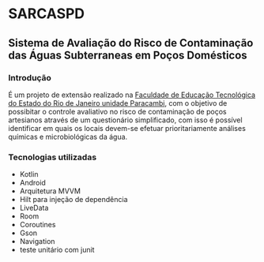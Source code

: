 # SARCASPD 
## Sistema de Avaliação do Risco de Contaminação das Águas Subterraneas em Poços Domésticos

### Introdução 
É um projeto de extensão realizado na [Faculdade de Educação Tecnológica do Estado do Rio de Janeiro unidade Paracambi](http://faeterj-paracambi.com.br/), 
com o objetivo de possibitar o controle avaliativo no risco de contaminação de poços artesianos através de um questionário simplificado, com isso é possível identificar
em quais os locais devem-se efetuar prioritariamente análises químicas e microbiológicas da água.

### Tecnologias utilizadas
- Kotlin
- Android
- Arquitetura MVVM
- Hilt para injeção de dependência
- LiveData
- Room
- Coroutines
- Gson
- Navigation
- teste unitário com junit
